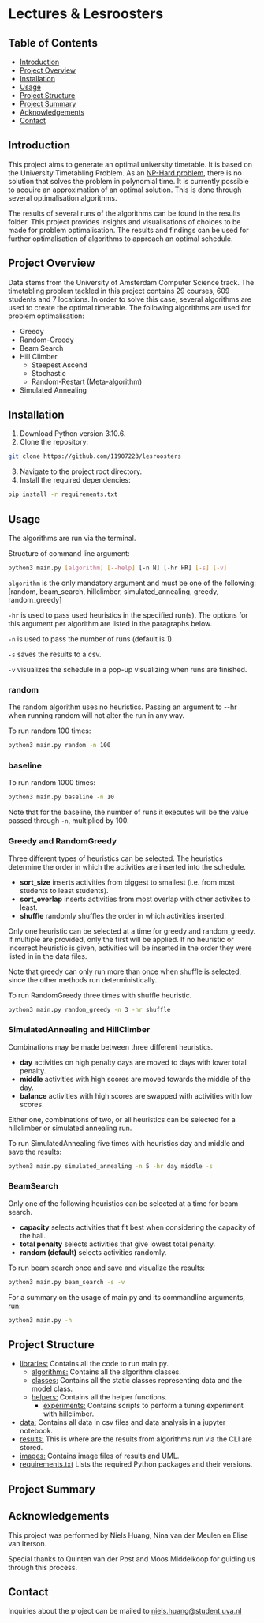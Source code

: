 # Lectures & Lesroosters

## Table of Contents

* [Introduction](#introduction)
* [Project Overview](#project-overview)
* [Installation](#installation)
* [Usage](#usage)
* [Project Structure](#project-structure)
* [Project Summary](#project-summary)
* [Acknowledgements](#acknowledgements)
* [Contact](#contact)

## Introduction
This project aims to generate an optimal university timetable. It is based on the University Timetabling Problem. As an [NP-Hard problem](https://en.wikipedia.org/wiki/NP-hardness), there is no solution that solves the problem in polynomial time. It is currently possible to acquire an approximation of an optimal solution. This is done through several optimalisation algorithms.

The results of several runs of the algorithms can be found in the results folder. This project provides insights and visualisations of choices to be made for problem optimalisation. The results and findings can be used for further optimalisation of algorithms to approach an optimal schedule.

## Project Overview
Data stems from the University of Amsterdam Computer Science track. The timetabling problem tackled in this project contains 29 courses, 609 students and 7 locations. In order to solve this case, several algorithms are used to create the optimal timetable. The following algorithms are used for problem optimalisation:
* Greedy
* Random-Greedy
* Beam Search
* Hill Climber
    - Steepest Ascend
    - Stochastic
    - Random-Restart (Meta-algorithm)
* Simulated Annealing

## Installation

1. Download Python version 3.10.6.
2. Clone the repository:
```bash
git clone https://github.com/11907223/lesroosters
```
3. Navigate to the project root directory.
4. Install the required dependencies:
```bash
pip install -r requirements.txt
```

## Usage

The algorithms are run via the terminal.

Structure of command line argument:
```bash
python3 main.py [algorithm] [--help] [-n N] [-hr HR] [-s] [-v]
```
`algorithm` is the only mandatory argument and must be one of the following: [random, beam_search, hillclimber, simulated_annealing, greedy, random_greedy]

`-hr` is used to pass used heuristics in the specified run(s). The options for this argument per algorithm are listed in the paragraphs below.

`-n` is used to pass the number of runs (default is 1).

`-s` saves the results to a csv.

`-v` visualizes the schedule in a pop-up visualizing when runs are finished.

### random

The random algorithm uses no heuristics. Passing an argument to --hr when running random will not alter the run in any way.

To run random 100 times:
```bash
python3 main.py random -n 100
```

### baseline
To run random 1000 times: 
```bash
python3 main.py baseline -n 10
```
Note that for the baseline, the number of runs it executes will be the value passed through `-n`, multiplied by 100. 

### Greedy and RandomGreedy

Three different types of heuristics can be selected. The heuristics determine the order in which the activities are inserted into the schedule.

 - **sort_size** inserts activities from biggest to smallest (i.e. from most students to least students).
 - **sort_overlap** inserts activities from most overlap with other activites to least. 
 - **shuffle** randomly shuffles the order in which activities inserted.

Only one heuristic can be selected at a time for greedy and random_greedy. If multiple are provided, only the first will be applied. If no heuristic or incorrect heuristic is given, activities will be inserted in the order they were listed in in the data files.

Note that greedy can only run more than once when shuffle is selected, since the other methods run deterministically.

To run RandomGreedy three times with shuffle heuristic.
```bash
python3 main.py random_greedy -n 3 -hr shuffle
```

### SimulatedAnnealing and HillClimber

Combinations may be made between three different heuristics.
- **day** activities on high penalty days are moved to days with lower total penalty.
- **middle** activities with high scores are moved towards the middle of the day.
- **balance** activities with high scores are swapped with activities with low scores.

Either one, combinations of two, or all heuristics can be selected for a hillclimber or simulated annealing run.

To run SimulatedAnnealing five times with heuristics day and middle and save the results:
```bash
python3 main.py simulated_annealing -n 5 -hr day middle -s
```

### BeamSearch
Only one of the following heuristics can be selected at a time for beam search.

- **capacity** selects activities that fit best when considering the capacity of the hall.
- **total penalty** selects activities that give lowest total penalty.
- **random (default)** selects activities randomly.

To run beam search once and save and visualize the results:
```bash
python3 main.py beam_search -s -v
```

For a summary on the usage of main.py and its commandline arguments, run:
```bash
python3 main.py -h
```

## Project Structure

- [libraries:](libraries/) Contains all the code to run main.py.
    - [algorithms:](/libraries/algorithms/) Contains all the algorithm classes.
    - [classes:](/libraries/classes/) Contains all the static classes representing data and the model class.
    - [helpers:](/libraries/helpers/) Contains all the helper functions.
        - [experiments:](/libraries/helpers/experiments/) Contains scripts to perform a tuning experiment with hillclimber.
- [data:](/data/) Contains all data in csv files and data analysis in a jupyter notebook.
- [results:](/results/) This is where are the results from algorithms run via the CLI are stored.
- [images:](/images/) Contains image files of results and UML.
- [requirements.txt](/requirements.txt) Lists the required Python packages and their versions.


## Project Summary

## Acknowledgements
This project was performed by Niels Huang, Nina van der Meulen en Elise van Iterson.

Special thanks to Quinten van der Post and Moos Middelkoop for guiding us through this process.

## Contact
Inquiries about the project can be mailed to niels.huang@student.uva.nl